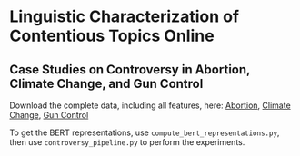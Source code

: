 # Linguistic Characterization of Contentious Topics Online

## Case Studies on Controversy in Abortion, Climate Change, and Gun Control

Download the complete data, including all features, here: 
[Abortion](https://drive.google.com/file/d/1InQZio5JupGtkRsddKy-Lqa-h-4ytpkX/view?usp=sharing), 
[Climate Change](https://drive.google.com/file/d/1FinlbwTrBtCRkSEXMGg2NOrm7rDWB_g-/view?usp=sharing), 
[Gun Control](https://drive.google.com/file/d/1IdpeRXNKH-C6Kc0lnpPqyacbLJL-05e6/view?usp=sharing)

To get the BERT representations, use `compute_bert_representations.py`, then use `controversy_pipeline.py` to
perform the experiments.